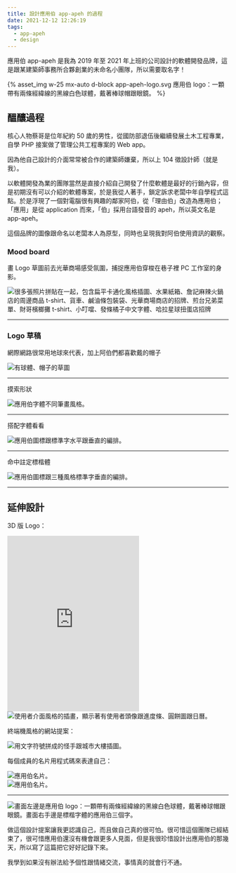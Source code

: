 ```yaml
---
title: 設計應用伯 app-apeh 的過程
date: 2021-12-12 12:26:19
tags:
  - app-apeh
  - design
---
```


應用伯 app-apeh 是我為 2019 年至 2021 年上班的公司設計的軟體開發品牌，這是跟某建築師事務所合夥創業的未命名小團隊，所以需要取名字！

{% asset_img w-25 mx-auto d-block app-apeh-logo.svg 應用伯 logo：一顆帶有兩條經緯線的黑線白色球體，戴著棒球帽跟眼鏡。 %}

<!--more-->

## 醞釀過程

核心人物蔡哥是位年紀約 50 歲的男性，從國防部退伍後繼續發展土木工程專業，自學 PHP 接案做了管理公共工程專案的 Web app。

因為他自己設計的介面常常被合作的建築師嫌棄，所以上 104 徵設計師（就是我）。

以軟體開發為業的團隊當然是直接介紹自己開發了什麼軟體是最好的行銷內容，但是初期沒有可以介紹的軟體專案，於是我從人著手，鎖定訴求老闆中年自學程式這點。於是浮現了一個對電腦很有興趣的鄰家阿伯，從「理由伯」改造為應用伯；「應用」是從 application 而來，「伯」採用台語發音的 apeh，所以英文名是 app-apeh。

這個品牌的圖像跟命名以老闆本人為原型，同時也呈現我對阿伯使用資訊的觀察。

### Mood board

畫 Logo 草圖前去光華商場感受氛圍，捕捉應用伯穿梭在巷子裡 PC 工作室的身影。

<img src="app-apeh-moodboard.png" lazyload class="d-block mx-auto" alt="很多張照片拼貼在一起，包含扁平卡通化風格插圖、水果紙箱、詹記麻辣火鍋店的周邊商品 t-shirt、貨車、鹹油條包裝袋、光華商場商店的招牌、煎台兄弟菜單、財哥檳榔攤 t-shirt、小叮噹、發條橘子中文字體、哈拉星球扭蛋店招牌">

---

### Logo 草稿

網際網路很常用地球來代表，加上阿伯們都喜歡戴的帽子

<img src="logo-draft-1.png" lazyload class="d-block mx-auto border" alt="有球體、帽子的草圖">

---

摸索形狀

<img src="logo-draft-2.png" lazyload class="d-block mx-auto border" alt="應用伯字體不同筆畫風格。">

---

搭配字體看看

<img src="logo-mono.png" lazyload class="d-block mx-auto border" alt="應用伯圖標跟標準字水平跟垂直的編排。">

---

命中註定標楷體

<img src="logo-original-stroke.png" lazyload class="d-block mx-auto border" alt="應用伯圖標跟三種風格標準字垂直的編排。">

---

## 延伸設計

3D 版 Logo：

<iframe src='https://my.spline.design/appapeh-95e5e13ff6cdc67cb3ce8593861e9809/' frameborder='0' height='400' scrolling='no' class='d-block mx-auto col-sm-7 col-12'></iframe>

<div class="row">
  <div class="col-12 col-sm-8 mx-auto">
    <img src="app-apeh-scenario.png" lazyload class="d-block mx-auto" alt="使用者介面風格的插畫，顯示著有使用者頭像跟進度條、圓餅圖跟日曆。">
  </div>
</div>

終端機風格的網站提案：

<div class="row">
  <div class="col-12 col-sm-8 mx-auto">
    <img src="landing.png" lazyload class="d-block mx-auto" alt="用文字符號拼成的怪手跟城市大樓插圖。">
  </div>
</div>

每個成員的名片用程式碼來表達自己：

<div class="row">
  <div class="col-12 col-sm-8 mx-auto">
    <img src="bcard.png" lazyload class="d-block mx-auto" alt="應用伯名片。">
  </div>
</div>

<div class="row">
  <div class="col-12 col-sm-8 mx-auto">
    <img src="app-apeh-bcard-proposal.jpg" lazyload class="d-block mx-auto" alt="應用伯名片。">
  </div>
</div>

---

<img src="app-apeh-logo-type.svg" lazyload class="d-block mx-auto w-50" alt="畫面左邊是應用伯 logo：一顆帶有兩條經緯線的黑線白色球體，戴著棒球帽跟眼鏡。畫面右手邊是標楷字體的應用伯三個字。">

做這個設計提案讓我更認識自己，而且做自己真的很可怕。很可惜這個團隊已經結束了，很可惜應用伯還沒有機會跟更多人見面，但是我很珍惜設計出應用伯的那幾天，所以寫了這篇把它好好記錄下來。

我學到如果沒有辦法給予個性跟情緒交流，事情真的就會行不通。
